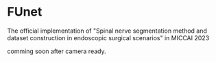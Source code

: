 # FUnet
The official implementation of "Spinal nerve segmentation method and dataset construction in endoscopic surgical scenarios" in MICCAI 2023

comming soon after camera ready.

